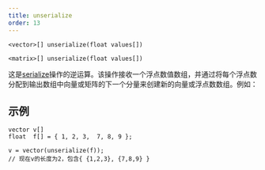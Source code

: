 ```yaml
---
title: unserialize
order: 13
---
```

`<vector>[] unserialize(float values[])`

`<matrix>[] unserialize(float values[])`

这是[serialize](./serialize "将向量或矩阵类型数组展平为浮点数数组")操作的逆运算。该操作接收一个浮点数值数组，并通过将每个浮点数分配到输出数组中向量或矩阵的下一个分量来创建新的向量或浮点数数组。例如：

## 示例

```vex
vector v[]
float  f[] = { 1, 2, 3,  7, 8, 9 };

v = vector(unserialize(f));
// 现在v的长度为2，包含{ {1,2,3}, {7,8,9} }

```
